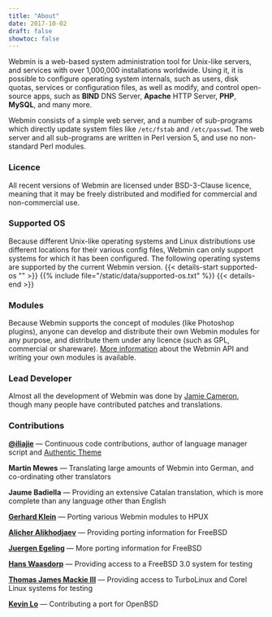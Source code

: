 ```yaml
---
title: "About"
date: 2017-10-02
draft: false
showtoc: false
---
```


Webmin is a web-based system administration tool for Unix-like servers, and services with over 1,000,000 installations worldwide. Using it, it is possible to configure operating system internals, such as users, disk quotas, services or configuration files, as well as modify, and control open-source apps, such as **BIND** DNS Server, **Apache** HTTP Server, **PHP**, **MySQL**, and many more.

Webmin consists of a simple web server, and a number of sub-programs which directly update system files like `/etc/fstab` and `/etc/passwd`. The web server and all sub-programs are written in Perl version 5, and use no non-standard Perl modules.

### Licence

All recent versions of Webmin are licensed under BSD-3-Clause licence, meaning that it may be freely distributed and modified for commercial and non-commercial use.

### Supported OS
Because different Unix-like operating systems and Linux distributions use different locations for their various config files, Webmin can only support systems for which it has been configured. The following operating systems are supported by the current Webmin version.
{{< details-start supported-os "<i class='wm wm-linux'></i>"  >}}
{{% include file="/static/data/supported-os.txt" %}}
{{< details-end >}}


### Modules
Because Webmin supports the concept of modules (like Photoshop plugins), anyone can develop and distribute their own Webmin modules for any purpose, and distribute them under any licence (such as GPL, commercial or shareware). [More information](https://doxfer.webmin.com/Webmin/ModuleDevelopment) about the Webmin API and writing your own modules is available.

### Lead Developer

Almost all the development of Webmin was done by [Jamie Cameron](../about-jamie), though many people have contributed patches and translations.

### Contributions

**[@iliajie](https://github.com/iliajie)** &mdash; Continuous code contributions, author of language manager script and [Authentic Theme](https://github.com/webmin/authentic-theme)

**Martin Mewes** &mdash; Translating large amounts of Webmin into German, and co-ordinating other translators

**Jaume Badiella** &mdash; Providing an extensive Catalan translation, which is more complete than any language other than English

**[Gerhard Klein](mailto:gerhard@Klein-home.de)** &mdash; Porting various Webmin modules to HPUX

**[Alicher Alikhodjaev](mailto:cher@park.ru)** &mdash; Providing porting information for FreeBSD

**[Juergen Egeling](mailto:egeling@punkt.de)** &mdash; More porting information for FreeBSD

**[Hans Waasdorp](mailto:hansw@imco.nl)** &mdash; Providing access to a FreeBSD 3.0 system for testing

**[Thomas James Mackie III](mailto:tmackie@awak.com)** &mdash; Providing access to TurboLinux and Corel Linux systems for testing

**[Kevin Lo](mailto:kevlo@openbsd.org)** &mdash; Contributing a port for OpenBSD




